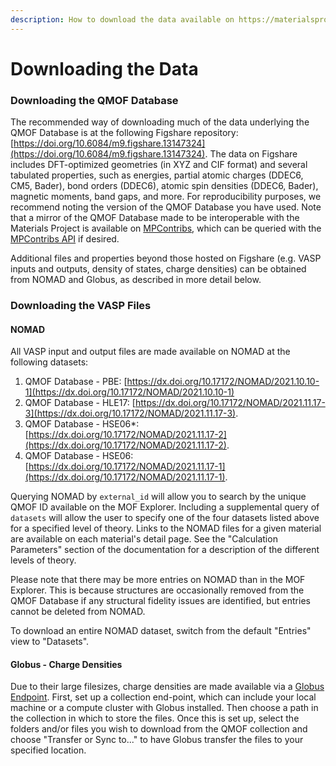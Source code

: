 ```yaml
---
description: How to download the data available on https://materialsproject.org/mofs
---
```


# Downloading the Data

### Downloading the QMOF Database

The recommended way of downloading much of the data underlying the QMOF Database is at the following Figshare repository: [https://doi.org/10.6084/m9.figshare.13147324](https://doi.org/10.6084/m9.figshare.13147324). The data on Figshare includes DFT-optimized geometries (in XYZ and CIF format) and several tabulated properties, such as energies, partial atomic charges (DDEC6, CM5, Bader), bond orders (DDEC6), atomic spin densities (DDEC6, Bader), magnetic moments, band gaps, and more. For reproducibility purposes, we recommend noting the version of the QMOF Database you have used. Note that a mirror of the QMOF Database made to be interoperable with the Materials Project is available on [MPContribs](https://contribs.materialsproject.org/projects/qmof), which can be queried with the [MPContribs API](https://contribs-api.materialsproject.org) if desired.

Additional files and properties beyond those hosted on Figshare (e.g. VASP inputs and outputs, density of states, charge densities) can be obtained from NOMAD and Globus, as described in more detail below.&#x20;

### Downloading the VASP Files

#### NOMAD

All VASP input and output files are made available on NOMAD at the following datasets:

1. QMOF Database - PBE: [https://dx.doi.org/10.17172/NOMAD/2021.10.10-1](https://dx.doi.org/10.17172/NOMAD/2021.10.10-1)
2. QMOF Database - HLE17: [https://dx.doi.org/10.17172/NOMAD/2021.11.17-3](https://dx.doi.org/10.17172/NOMAD/2021.11.17-3).
3. QMOF Database - HSE06\*: [https://dx.doi.org/10.17172/NOMAD/2021.11.17-2](https://dx.doi.org/10.17172/NOMAD/2021.11.17-2).
4. QMOF Database - HSE06: [https://dx.doi.org/10.17172/NOMAD/2021.11.17-1](https://dx.doi.org/10.17172/NOMAD/2021.11.17-1).

Querying NOMAD by `external_id` will allow you to search by the unique QMOF ID available on the MOF Explorer. Including a supplemental query of `datasets` will allow the user to specify one of the four datasets listed above for a specified level of theory. Links to the NOMAD files for a given material are available on each material's detail page. See the "Calculation Parameters" section of the documentation for a description of the different levels of theory.

Please note that there may be more entries on NOMAD than in the MOF Explorer. This is because structures are occasionally removed from the QMOF Database if any structural fidelity issues are identified, but entries cannot be deleted from NOMAD.

To download an entire NOMAD dataset, switch from the default "Entries" view to "Datasets".

#### Globus - Charge Densities

Due to their large filesizes, charge densities are made available via a [Globus Endpoint](https://app.globus.org/file-manager?origin\_id=1083ea2f-87fa-48ea-8b34-e6bd1f5ae39a\&origin\_path=%2F). First, set up a collection end-point, which can include your local machine or a compute cluster with Globus installed. Then choose a path in the collection in which to store the files. Once this is set up, select the folders and/or files you wish to download from the QMOF collection and choose "Transfer or Sync to..." to have Globus transfer the files to your specified location.
